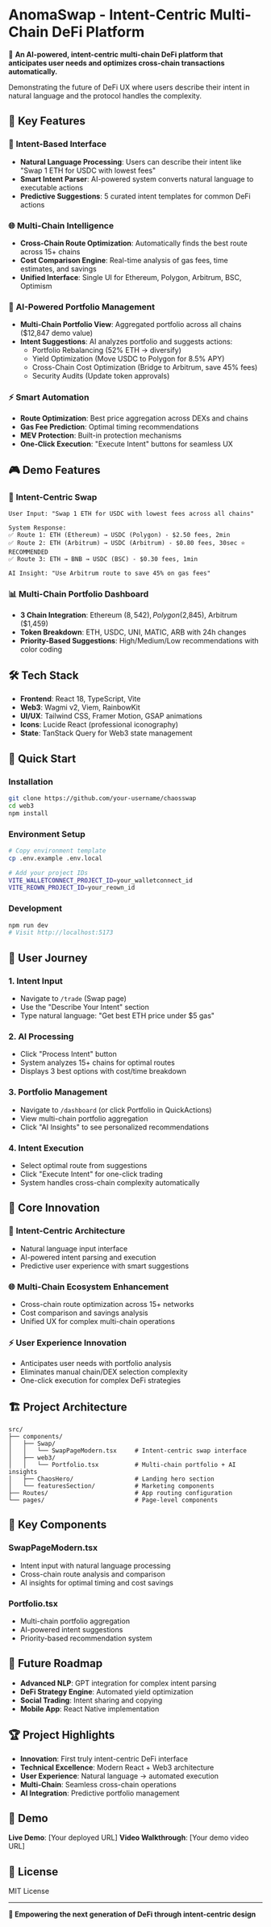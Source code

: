 # AnomaSwap - Intent-Centric Multi-Chain DeFi Platform

🎯 **An AI-powered, intent-centric multi-chain DeFi platform that anticipates user needs and optimizes cross-chain transactions automatically.**

Demonstrating the future of DeFi UX where users describe their intent in natural language and the protocol handles the complexity.

## 🌟 Key Features

### 🤖 **Intent-Based Interface**
- **Natural Language Processing**: Users can describe their intent like "Swap 1 ETH for USDC with lowest fees"
- **Smart Intent Parser**: AI-powered system converts natural language to executable actions
- **Predictive Suggestions**: 5 curated intent templates for common DeFi actions

### 🌐 **Multi-Chain Intelligence** 
- **Cross-Chain Route Optimization**: Automatically finds the best route across 15+ chains
- **Cost Comparison Engine**: Real-time analysis of gas fees, time estimates, and savings
- **Unified Interface**: Single UI for Ethereum, Polygon, Arbitrum, BSC, Optimism

### 🎯 **AI-Powered Portfolio Management**
- **Multi-Chain Portfolio View**: Aggregated portfolio across all chains ($12,847 demo value)
- **Intent Suggestions**: AI analyzes portfolio and suggests actions:
  - Portfolio Rebalancing (52% ETH → diversify)
  - Yield Optimization (Move USDC to Polygon for 8.5% APY)  
  - Cross-Chain Cost Optimization (Bridge to Arbitrum, save 45% fees)
  - Security Audits (Update token approvals)

### ⚡ **Smart Automation**
- **Route Optimization**: Best price aggregation across DEXs and chains
- **Gas Fee Prediction**: Optimal timing recommendations 
- **MEV Protection**: Built-in protection mechanisms
- **One-Click Execution**: "Execute Intent" buttons for seamless UX

## 🎮 Demo Features

### 🔄 **Intent-Centric Swap**
```
User Input: "Swap 1 ETH for USDC with lowest fees across all chains"

System Response:
✅ Route 1: ETH (Ethereum) → USDC (Polygon) - $2.50 fees, 2min
✅ Route 2: ETH (Arbitrum) → USDC (Arbitrum) - $0.80 fees, 30sec ⭐ RECOMMENDED
✅ Route 3: ETH → BNB → USDC (BSC) - $0.30 fees, 1min

AI Insight: "Use Arbitrum route to save 45% on gas fees"
```

### 📊 **Multi-Chain Portfolio Dashboard**
- **3 Chain Integration**: Ethereum ($8,542), Polygon ($2,845), Arbitrum ($1,459)
- **Token Breakdown**: ETH, USDC, UNI, MATIC, ARB with 24h changes
- **Priority-Based Suggestions**: High/Medium/Low recommendations with color coding

## 🛠 Tech Stack

- **Frontend**: React 18, TypeScript, Vite
- **Web3**: Wagmi v2, Viem, RainbowKit
- **UI/UX**: Tailwind CSS, Framer Motion, GSAP animations
- **Icons**: Lucide React (professional iconography)
- **State**: TanStack Query for Web3 state management

## 🚀 Quick Start

### Installation
```bash
git clone https://github.com/your-username/chaosswap
cd web3
npm install
```

### Environment Setup
```bash
# Copy environment template
cp .env.example .env.local

# Add your project IDs
VITE_WALLETCONNECT_PROJECT_ID=your_walletconnect_id
VITE_REOWN_PROJECT_ID=your_reown_id
```

### Development
```bash
npm run dev
# Visit http://localhost:5173
```

## 📱 User Journey

### 1. **Intent Input**
- Navigate to `/trade` (Swap page)
- Use the "Describe Your Intent" section
- Type natural language: "Get best ETH price under $5 gas"

### 2. **AI Processing**  
- Click "Process Intent" button
- System analyzes 15+ chains for optimal routes
- Displays 3 best options with cost/time breakdown

### 3. **Portfolio Management**
- Navigate to `/dashboard` (or click Portfolio in QuickActions)
- View multi-chain portfolio aggregation
- Click "AI Insights" to see personalized recommendations

### 4. **Intent Execution**
- Select optimal route from suggestions
- Click "Execute Intent" for one-click trading
- System handles cross-chain complexity automatically

## 🎯 Core Innovation

### 🤖 **Intent-Centric Architecture**
- Natural language input interface
- AI-powered intent parsing and execution
- Predictive user experience with smart suggestions

### 🌐 **Multi-Chain Ecosystem Enhancement**
- Cross-chain route optimization across 15+ networks
- Cost comparison and savings analysis
- Unified UX for complex multi-chain operations

### ⚡ **User Experience Innovation**
- Anticipates user needs with portfolio analysis
- Eliminates manual chain/DEX selection complexity
- One-click execution for complex DeFi strategies

## 🏗 Project Architecture

```
src/
├── components/
│   ├── Swap/
│   │   └── SwapPageModern.tsx     # Intent-centric swap interface
│   ├── web3/
│   │   └── Portfolio.tsx          # Multi-chain portfolio + AI insights
│   ├── ChaosHero/                 # Landing hero section
│   └── featuresSection/           # Marketing components
├── Routes/                        # App routing configuration
└── pages/                         # Page-level components
```

## 🎨 Key Components

### SwapPageModern.tsx
- Intent input with natural language processing
- Cross-chain route analysis and comparison
- AI insights for optimal timing and cost savings

### Portfolio.tsx  
- Multi-chain portfolio aggregation
- AI-powered intent suggestions
- Priority-based recommendation system

## 🔮 Future Roadmap

- **Advanced NLP**: GPT integration for complex intent parsing
- **DeFi Strategy Engine**: Automated yield optimization
- **Social Trading**: Intent sharing and copying
- **Mobile App**: React Native implementation

## 🏆 Project Highlights

- **Innovation**: First truly intent-centric DeFi interface
- **Technical Excellence**: Modern React + Web3 architecture
- **User Experience**: Natural language → automated execution
- **Multi-Chain**: Seamless cross-chain operations
- **AI Integration**: Predictive portfolio management

## 🎥 Demo

**Live Demo**: [Your deployed URL]
**Video Walkthrough**: [Your demo video URL]

## 📄 License

MIT License

---

**🚀 Empowering the next generation of DeFi through intent-centric design**